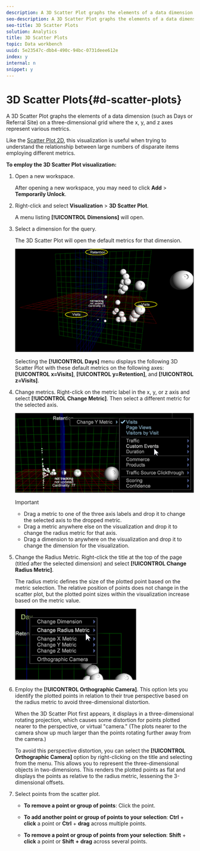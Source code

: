 ```yaml
---
description: A 3D Scatter Plot graphs the elements of a data dimension (such as Days or Referral Site) on a three-dimensional grid where the x, y, and z axes represent various metrics.
seo-description: A 3D Scatter Plot graphs the elements of a data dimension (such as Days or Referral Site) on a three-dimensional grid where the x, y, and z axes represent various metrics.
seo-title: 3D Scatter Plots
solution: Analytics
title: 3D Scatter Plots
topic: Data workbench
uuid: 5e23547c-dbb4-490c-94bc-0731deee612e
index: y
internal: n
snippet: y
---
```


# 3D Scatter Plots{#d-scatter-plots}

A 3D Scatter Plot graphs the elements of a data dimension (such as Days or Referral Site) on a three-dimensional grid where the x, y, and z axes represent various metrics.

Like the [Scatter Plot 2D](http://marketing.adobe.com/resources/help/en_US/insight/client/index.html#Scatter_Plots), this visualization is useful when trying to understand the relationship between large numbers of disparate items employing different metrics.

**To employ the 3D Scatter Plot visualization:**

1. Open a new workspace.

   After opening a new workspace, you may need to click **Add** > **Temporarily Unlock**. 
1. Right-click and select **Visualization** > **3D Scatter Plot**.

   A menu listing **[!UICONTROL Dimensions]** will open. 

1. Select a dimension for the query.

   The 3D Scatter Plot will open the default metrics for that dimension.

   ![](assets/3D_main.png)

   Selecting the **[!UICONTROL Days]** menu displays the following 3D Scatter Plot with these default metrics on the following axes: **[!UICONTROL x=Visits]**, **[!UICONTROL y=Retention]**, and **[!UICONTROL z=Visits]**. 

1. Change metrics. Right-click on the metric label in the x, y, or z axis and select **[!UICONTROL Change Metric]**. Then select a different metric for the selected axis.

   ![](assets/3D_change.png)

   >[!IMPORTANT]
   >
   >
   >    
   >    
   >    * Drag a metric to one of the three axis labels and drop it to change the selected axis to the dropped metric. 
   >    * Drag a metric anywhere else on the visualization and drop it to change the radius metric for that axis. 
   >    * Drag a dimension to anywhere on the visualization and drop it to change the dimension for the visualization. 
   >    
   >

1. Change the Radius Metric. Right-click the title at the top of the page (titled after the selected dimension) and select **[!UICONTROL Change Radius Metric]**.

   The radius metric defines the size of the plotted point based on the metric selection. The relative position of points does not change in the scatter plot, but the plotted point sizes within the visualization increase based on the metric value.

   ![](assets/3D_change_radius.png)

1. Employ the **[!UICONTROL Orthographic Camera]**. This option lets you identify the plotted points in relation to their true perspective based on the radius metric to avoid three-dimensional distortion.

   When the 3D Scatter Plot first appears, it displays in a three-dimensional rotating projection, which causes some distortion for points plotted nearer to the perspective, or virtual "camera." (The plots nearer to the camera show up much larger than the points rotating further away from the camera.)

   To avoid this perspective distortion, you can select the **[!UICONTROL Orthographic Camera]** option by right-clicking on the title and selecting from the menu. This allows you to represent the three-dimensional objects in two-dimensions. This renders the plotted points as flat and displays the points as relative to the radius metric, lessening the 3-dimensional offsets.

1. Select points from the scatter plot.

    * **To remove a point or group of points**: Click the point. 
    * **To add another point or group of points to your selection**: **Ctrl** + **click** a point or **Ctrl** + **drag** across multiple points. 
    
    * **To remove a point or group of points from your selection**: **Shift** + **click** a point or **Shift** **+** **drag** across several points.

<a id="section_9C30F9799F1440F09278327002E6B47A"></a>

